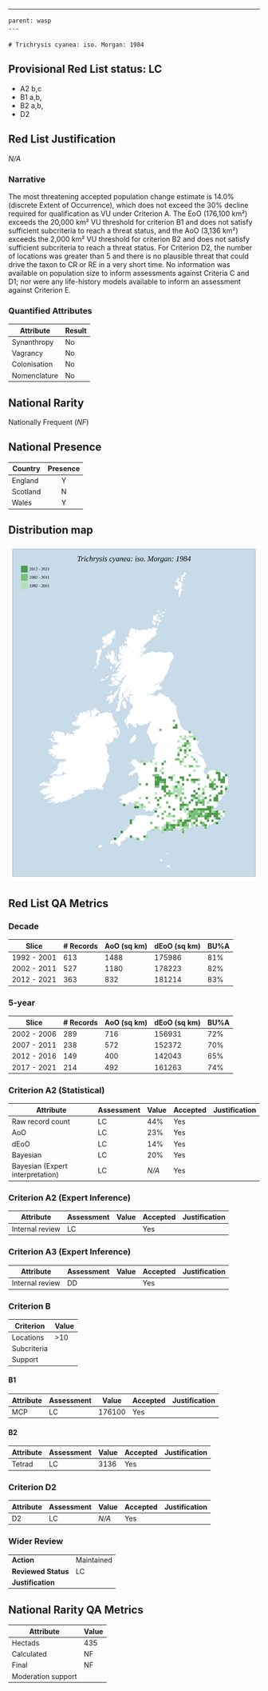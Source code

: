 ---
    parent: wasp
    ---

    # Trichrysis cyanea: iso. Morgan: 1984

## Provisional Red List status: LC
- A2 b,c
- B1 a,b, 
- B2 a,b, 
- D2

## Red List Justification
*N/A*
### Narrative


The most threatening accepted population change estimate is 14.0% (discrete Extent of Occurrence), which does not exceed the 30% decline required for qualification as VU under Criterion A. The EoO (176,100 km²) exceeds the 20,000 km² VU threshold for criterion B1 and does not satisfy sufficient subcriteria to reach a threat status, and the AoO (3,136 km²) exceeds the 2,000 km² VU threshold for criterion B2 and does not satisfy sufficient subcriteria to reach a threat status. For Criterion D2, the number of locations was greater than 5 and there is no plausible threat that could drive the taxon to CR or RE in a very short time. No information was available on population size to inform assessments against Criteria C and D1; nor were any life-history models available to inform an assessment against Criterion E.
### Quantified Attributes
|Attribute|Result|
|---|---|
|Synanthropy|No|
|Vagrancy|No|
|Colonisation|No|
|Nomenclature|No|


## National Rarity
Nationally Frequent (*NF*)

## National Presence
|Country|Presence
|---|:-:|
|England|Y|
|Scotland|N|
|Wales|Y|


## Distribution map
![](../map/228.svg)

## Red List QA Metrics
### Decade
| Slice | # Records | AoO (sq km) | dEoO (sq km) |BU%A |
|---|---|---|---|---|
|1992 - 2001|613|1488|175986|81%|
|2002 - 2011|527|1180|178223|82%|
|2012 - 2021|363|832|181214|83%|
### 5-year
| Slice | # Records | AoO (sq km) | dEoO (sq km) |BU%A |
|---|---|---|---|---|
|2002 - 2006|289|716|156931|72%|
|2007 - 2011|238|572|152372|70%|
|2012 - 2016|149|400|142043|65%|
|2017 - 2021|214|492|161263|74%|
### Criterion A2 (Statistical)
|Attribute|Assessment|Value|Accepted|Justification
|---|---|---|---|---|
|Raw record count|LC|44%|Yes||
|AoO|LC|23%|Yes||
|dEoO|LC|14%|Yes||
|Bayesian|LC|20%|Yes||
|Bayesian (Expert interpretation)|LC|*N/A*|Yes||
### Criterion A2 (Expert Inference)
|Attribute|Assessment|Value|Accepted|Justification
|---|---|---|---|---|
|Internal review|LC||Yes||
### Criterion A3 (Expert Inference)
|Attribute|Assessment|Value|Accepted|Justification
|---|---|---|---|---|
|Internal review|DD||Yes||
### Criterion B
|Criterion| Value|
|---|---|
|Locations|>10|
|Subcriteria||
|Support||
#### B1
|Attribute|Assessment|Value|Accepted|Justification
|---|---|---|---|---|
|MCP|LC|176100|Yes||
#### B2
|Attribute|Assessment|Value|Accepted|Justification
|---|---|---|---|---|
|Tetrad|LC|3136|Yes||
### Criterion D2
|Attribute|Assessment|Value|Accepted|Justification
|---|---|---|---|---|
|D2|LC|*N/A*|Yes||
### Wider Review
|  |  |
|---|---|
|**Action**|Maintained|
|**Reviewed Status**|LC|
|**Justification**||


## National Rarity QA Metrics
|Attribute|Value|
|---|---|
|Hectads|435|
|Calculated|NF|
|Final|NF|
|Moderation support||


